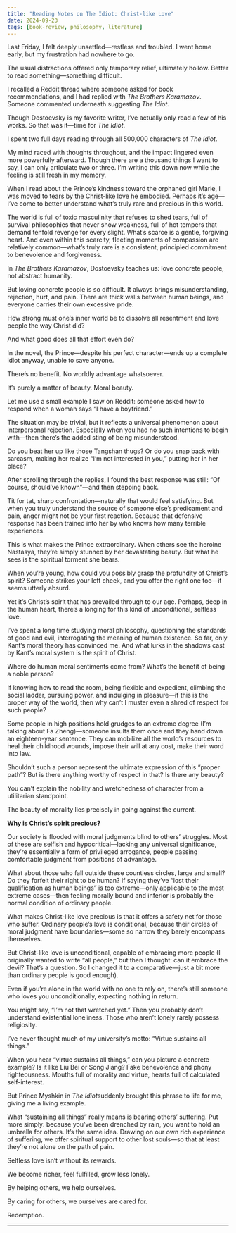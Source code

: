 ```yaml
---
title: "Reading Notes on The Idiot: Christ-like Love"
date: 2024-09-23
tags: [book-review, philosophy, literature]
---
```


Last Friday, I felt deeply unsettled—restless and troubled. I went home early, but my frustration had nowhere to go.

The usual distractions offered only temporary relief, ultimately hollow. Better to read something—something difficult.

I recalled a Reddit thread where someone asked for book recommendations, and I had replied with *The Brothers Karamazov*. Someone commented underneath suggesting *The Idiot*.

Though Dostoevsky is my favorite writer, I’ve actually only read a few of his works. So that was it—time for *The Idiot*.

I spent two full days reading through all 500,000 characters of *The Idiot*.

My mind raced with thoughts throughout, and the impact lingered even more powerfully afterward. Though there are a thousand things I want to say, I can only articulate two or three. I’m writing this down now while the feeling is still fresh in my memory.

When I read about the Prince’s kindness toward the orphaned girl Marie, I was moved to tears by the Christ-like love he embodied. Perhaps it’s age—I’ve come to better understand what’s truly rare and precious in this world.

The world is full of toxic masculinity that refuses to shed tears, full of survival philosophies that never show weakness, full of hot tempers that demand tenfold revenge for every slight. What’s scarce is a gentle, forgiving heart. And even within this scarcity, fleeting moments of compassion are relatively common—what’s truly rare is a consistent, principled commitment to benevolence and forgiveness.

In *The Brothers Karamazov*, Dostoevsky teaches us: love concrete people, not abstract humanity.

But loving concrete people is so difficult. It always brings misunderstanding, rejection, hurt, and pain. There are thick walls between human beings, and everyone carries their own excessive pride.

How strong must one’s inner world be to dissolve all resentment and love people the way Christ did?

And what good does all that effort even do?

In the novel, the Prince—despite his perfect character—ends up a complete idiot anyway, unable to save anyone.

There’s no benefit. No worldly advantage whatsoever.

It’s purely a matter of beauty. Moral beauty.

Let me use a small example I saw on Reddit: someone asked how to respond when a woman says “I have a boyfriend.”

The situation may be trivial, but it reflects a universal phenomenon about interpersonal rejection. Especially when you had no such intentions to begin with—then there’s the added sting of being misunderstood.

Do you beat her up like those Tangshan thugs? Or do you snap back with sarcasm, making her realize “I’m not interested in you,” putting her in her place?

After scrolling through the replies, I found the best response was still: “Of course, should’ve known”—and then stepping back.

Tit for tat, sharp confrontation—naturally that would feel satisfying. But when you truly understand the source of someone else’s predicament and pain, anger might not be your first reaction. Because that defensive response has been trained into her by who knows how many terrible experiences.

This is what makes the Prince extraordinary. When others see the heroine Nastasya, they’re simply stunned by her devastating beauty. But what he sees is the spiritual torment she bears.

When you’re young, how could you possibly grasp the profundity of Christ’s spirit? Someone strikes your left cheek, and you offer the right one too—it seems utterly absurd.

Yet it’s Christ’s spirit that has prevailed through to our age. Perhaps, deep in the human heart, there’s a longing for this kind of unconditional, selfless love.

I’ve spent a long time studying moral philosophy, questioning the standards of good and evil, interrogating the meaning of human existence. So far, only Kant’s moral theory has convinced me. And what lurks in the shadows cast by Kant’s moral system is the spirit of Christ.

Where do human moral sentiments come from? What’s the benefit of being a noble person?

If knowing how to read the room, being flexible and expedient, climbing the social ladder, pursuing power, and indulging in pleasure—if this is the proper way of the world, then why can’t I muster even a shred of respect for such people?

Some people in high positions hold grudges to an extreme degree (I’m talking about Fa Zheng)—someone insults them once and they hand down an eighteen-year sentence. They can mobilize all the world’s resources to heal their childhood wounds, impose their will at any cost, make their word into law.

Shouldn’t such a person represent the ultimate expression of this “proper path”? But is there anything worthy of respect in that? Is there any beauty?

You can’t explain the nobility and wretchedness of character from a utilitarian standpoint.

The beauty of morality lies precisely in going against the current.

**Why is Christ’s spirit precious?**

Our society is flooded with moral judgments blind to others’ struggles. Most of these are selfish and hypocritical—lacking any universal significance, they’re essentially a form of privileged arrogance, people passing comfortable judgment from positions of advantage.

What about those who fall outside these countless circles, large and small? Do they forfeit their right to be human? If saying they’ve “lost their qualification as human beings” is too extreme—only applicable to the most extreme cases—then feeling morally bound and inferior is probably the normal condition of ordinary people.

What makes Christ-like love precious is that it offers a safety net for those who suffer. Ordinary people’s love is conditional, because their circles of moral judgment have boundaries—some so narrow they barely encompass themselves.

But Christ-like love is unconditional, capable of embracing more people (I originally wanted to write “all people,” but then I thought: can it embrace the devil? That’s a question. So I changed it to a comparative—just a bit more than ordinary people is good enough).

Even if you’re alone in the world with no one to rely on, there’s still someone who loves you unconditionally, expecting nothing in return.

You might say, “I’m not that wretched yet.” Then you probably don’t understand existential loneliness. Those who aren’t lonely rarely possess religiosity.

I’ve never thought much of my university’s motto: “Virtue sustains all things.”

When you hear “virtue sustains all things,” can you picture a concrete example? Is it like Liu Bei or Song Jiang? Fake benevolence and phony righteousness. Mouths full of morality and virtue, hearts full of calculated self-interest.

But Prince Myshkin in *The Idiot*suddenly brought this phrase to life for me, giving me a living example.

What “sustaining all things” really means is bearing others’ suffering. Put more simply: because you’ve been drenched by rain, you want to hold an umbrella for others. It’s the same idea. Drawing on our own rich experience of suffering, we offer spiritual support to other lost souls—so that at least they’re not alone on the path of pain.

Selfless love isn’t without its rewards.

We become richer, feel fulfilled, grow less lonely.

By helping others, we help ourselves.

By caring for others, we ourselves are cared for.

Redemption.

---
